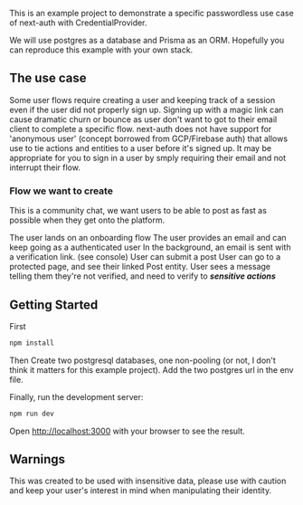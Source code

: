 This is an example project to demonstrate a specific passwordless use case of next-auth with CredentialProvider.

We will use postgres as a database and Prisma as an ORM. Hopefully you can reproduce this example with your own stack.

## The use case

Some user flows require creating a user and keeping track of a session even if the user did not properly sign up. Signing up with a magic link can cause dramatic churn or bounce as user don't want to got to their email client to complete a specific flow. next-auth does not have support for 'anonymous user' (concept borrowed from GCP/Firebase auth) that allows use to tie actions and entities to a user before it's signed up. It may be appropriate for you to sign in a user by smply requiring their email and not interrupt their flow.

### Flow we want to create

This is a community chat, we want users to be able to post as fast as possible when they get onto the platform.

The user lands on an onboarding flow
The user provides an email and can keep going as a authenticated user
In the background, an email is sent with a verification link. (see console)
User can submit a post
User can go to a protected page, and see their linked Post entity.
User sees a message telling them they're not verified, and need to verify to **_sensitive actions_**

## Getting Started

First

```bash
npm install
```

Then
Create two postgresql databases, one non-pooling (or not, I don't think it matters for this example project).
Add the two postgres url in the env file.

Finally, run the development server:

```bash
npm run dev
```

Open [http://localhost:3000](http://localhost:3000) with your browser to see the result.

## Warnings

This was created to be used with insensitive data, please use with caution and keep your user's interest in mind when manipulating their identity.
